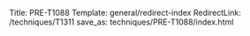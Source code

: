 Title: PRE-T1088
Template: general/redirect-index
RedirectLink: /techniques/T1311
save_as: techniques/PRE-T1088/index.html